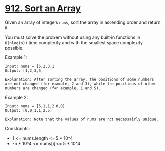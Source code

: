 # [912. Sort an Array](https://leetcode.com/problems/sort-an-array/description/)

Given an array of integers `nums`, sort the array in ascending order and return it.

You must solve the problem without using any built-in functions in `O(nlog(n))` time complexity and with the smallest space complexity possible.

 

Example 1:

    Input: nums = [5,2,3,1]
    Output: [1,2,3,5]

    Explanation: After sorting the array, the positions of some numbers are not changed (for example, 2 and 3), while the positions of other numbers are changed (for example, 1 and 5).

Example 2:

    Input: nums = [5,1,1,2,0,0]
    Output: [0,0,1,1,2,5]

    Explanation: Note that the values of nums are not necessairly unique.
 

Constraints:

* 1 <= nums.length <= 5 * 10^4
* -5 * 10^4 <= nums[i] <= 5 * 10^4